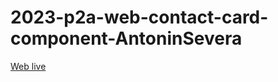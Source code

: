 # 2023-p2a-web-contact-card-component-AntoninSevera
[Web live](https://pslib-cz.github.io/2023-p2a-web-contact-card-component-AntoninSevera/)

